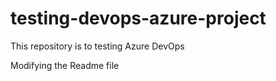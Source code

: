 # testing-devops-azure-project
This repository is to testing Azure DevOps

Modifying the Readme file
